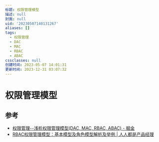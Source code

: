 ```yaml
---
标题: 权限管理模型
描述: null
封面: null
uid: '20230507140131267'
aliases: []
tags:
  - 权限管理
  - DAC
  - MAC
  - RBAC
  - ABAC
cssclasses: null
创建时间: 2023-05-07 14:01:31
更新时间: 2023-12-31 03:07:32
---
```


# 权限管理模型

## 参考

- [权限管理--浅析权限管理模型(DAC, MAC, RBAC, ABAC) - 掘金](https://juejin.cn/post/6844904056876433416)
- [RBAC权限管理模型：基本模型及角色模型解析及举例 | 人人都是产品经理](https://www.woshipm.com/pd/440765.html)
